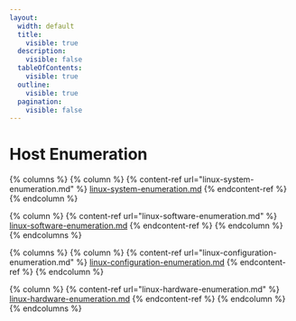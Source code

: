 ```yaml
---
layout:
  width: default
  title:
    visible: true
  description:
    visible: false
  tableOfContents:
    visible: true
  outline:
    visible: true
  pagination:
    visible: false
---
```


# Host Enumeration

{% columns %}
{% column %}
{% content-ref url="linux-system-enumeration.md" %}
[linux-system-enumeration.md](linux-system-enumeration.md)
{% endcontent-ref %}
{% endcolumn %}

{% column %}
{% content-ref url="linux-software-enumeration.md" %}
[linux-software-enumeration.md](linux-software-enumeration.md)
{% endcontent-ref %}
{% endcolumn %}
{% endcolumns %}

{% columns %}
{% column %}
{% content-ref url="linux-configuration-enumeration.md" %}
[linux-configuration-enumeration.md](linux-configuration-enumeration.md)
{% endcontent-ref %}
{% endcolumn %}

{% column %}
{% content-ref url="linux-hardware-enumeration.md" %}
[linux-hardware-enumeration.md](linux-hardware-enumeration.md)
{% endcontent-ref %}
{% endcolumn %}
{% endcolumns %}
